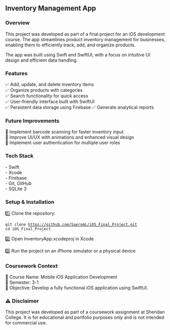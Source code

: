 <h2>Inventory Management App</h2>

<h3>Overview</h3>

<p>This project was developed as part of a final project for an iOS development course. The app streamlines product inventory management for businesses, enabling them to efficiently track, add, and organize products.</p>
<p>The app was built using Swift and SwiftUI, with a focus on intuitive UI design and efficient data handling.</p>

<h3>Features</h3>

✅ Add, update, and delete inventory items<br>
✅ Organize products with categories<br>
✅ Search functionality for quick access<br>
✅ User-friendly interface built with SwiftUI<br>
✅ Persistent data storage using Firebase
✅ Generate analytical reports

<h3>Future Improvements</h3>

🔹 Implement barcode scanning for faster inventory input<br>
🔹 Improve UI/UX with animations and enhanced visual design<br>
🔹 Implement user authentication for multiple user roles

<h3>Tech Stack</h3>
- Swift<br>
- Xcode<br>
- Firebase<br>
- Git, GitHub<br>
- SQLite 3 

<h3>Setup & Installation</h3>

<p>1️⃣ Clone the repository:</p>

<code>git clone https://github.com/SaeromL/iOS_Final_Project.git</code><br>
<code>cd iOS_Final_Project</code>

<p>2️⃣ Open InventoryApp.xcodeproj in Xcode</p>
<p>3️⃣ Run the project on an iPhone simulator or a physical device</p>

<h3>Coursework Context</h3>

📌 Course Name: Mobile iOS Application Development<br>
📅 Semester: 3-1<br>
🎯 Objective: Develop a fully functional iOS application using SwiftUI.

<h3>⚠️ Disclaimer</h3>

<p>This project was developed as part of a coursework assignment at Sheridan College. It is for educational and portfolio purposes only and is not intended for commercial use.</p>
